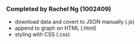 ### Completed by Rachel Ng (1002409)

- download data and covert to JSON manually (.js)
- append to graph on HTML (.html)
- styling with CSS (.css)

